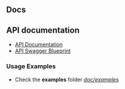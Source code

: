 Docs
----------------------------

## API documentation

- [API Documentation](https://organicityeu.github.io/api/AssetDiscovery.html)
- [API Swagger Blueprint](https://github.com/OrganicityEu/api/blob/master/raw/AssetDiscovery.yaml)

### Usage Examples

- Check the **examples** folder *[doc/examples](https://github.com/OrganicityEu/organicity-discovery-api/tree/master/doc/examples)*
